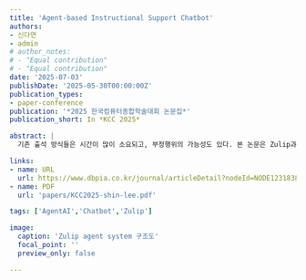 ```yaml
---
title: 'Agent-based Instructional Support Chatbot'
authors:
- 신다연
- admin
# author_notes:
# - "Equal contribution"
# - "Equal contribution"
date: '2025-07-03'
publishDate: '2025-05-30T00:00:00Z'
publication_types:
- paper-conference
publication: '*2025 한국컴퓨터종합학술대회 논문집*'
publication_short: In *KCC 2025*

abstract: |
  기존 출석 방식들은 시간이 많이 소요되고, 부정행위의 가능성도 있다. 본 논문은 Zulip과 LangGraph를 기반으로 한 출석 자동화 시스템을 제안하며, 하이브리드 교육 환경에서 출결 관리의 효율성과 신뢰성 향상을 목표로 한다. LangGraph시스템에 기반하여 고정된 키워드 없이 학생의 자연어 응답을 해석하고 학생들의 출석을 DB에 기록한다. 약 350명을 대상으로 실제 수업에서 실험한 결과, 다양한 비정형 표현을 높은 정확도로 인식하였으며, 챗봇의 평균 응답 지연 시간은 3초 이내로 실시간 운영에 적합한 성능을 보였다. 실험 중 이메일 불일치나 반복 메시지 전송 등의 한계도 일부 발견되었으나, 향후 콘텐츠 필터링과 학습 피드백 기능 통합을 통해 연구 및 시스템의 확장 가능성을 제시한다.

links:
- name: URL
  url: https://www.dbpia.co.kr/journal/articleDetail?nodeId=NODE12318386
- name: PDF
  url: 'papers/KCC2025-shin-lee.pdf'

tags: ['AgentAI','Chatbot','Zulip']

image:
  caption: 'Zulip agent system 구조도'
  focal_point: ''
  preview_only: false

---
```


